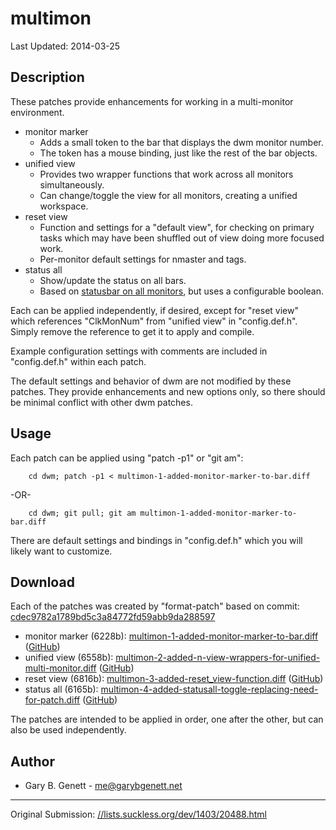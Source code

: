 multimon
========

Last Updated: 2014-03-25

Description
-----------

These patches provide enhancements for working in a multi-monitor environment.

  * monitor marker
    * Adds a small token to the bar that displays the dwm monitor number.
    * The token has a mouse binding, just like the rest of the bar objects.
  * unified view
    * Provides two wrapper functions that work across all monitors simultaneously.
    * Can change/toggle the view for all monitors, creating a unified workspace.
  * reset view
    * Function and settings for a "default view", for checking on primary tasks which may have been shuffled out of view doing more focused work.
    * Per-monitor default settings for nmaster and tags.
  * status all
    * Show/update the status on all bars.
    * Based on [statusbar on all monitors](//dwm.suckless.org/patches/statusallmons), but uses a configurable boolean.

Each can be applied independently, if desired, except for "reset view" which references "ClkMonNum" from "unified view" in "config.def.h".  Simply remove the reference to get it to apply and compile.

Example configuration settings with comments are included in "config.def.h" within each patch.

The default settings and behavior of dwm are not modified by these patches.  They provide enhancements and new options only, so there should be minimal conflict with other dwm patches.

Usage
-----

Each patch can be applied using "patch -p1" or "git am":

        cd dwm; patch -p1 < multimon-1-added-monitor-marker-to-bar.diff

-OR-

        cd dwm; git pull; git am multimon-1-added-monitor-marker-to-bar.diff

There are default settings and bindings in "config.def.h" which you will likely want to customize.

Download
--------

Each of the patches was created by "format-patch" based on commit: [cdec9782a1789bd5c3a84772fd59abb9da288597](//git.suckless.org/dwm/commit/?id=cdec9782a1789bd5c3a84772fd59abb9da288597)

  * monitor marker (6228b): [multimon-1-added-monitor-marker-to-bar.diff](multimon-1-added-monitor-marker-to-bar.diff) ([GitHub](https://github.com/garybgenett/.dwm/commit/143e7f2f3caa047469c7219cd6b0cb704466683f))
  * unified view   (6558b): [multimon-2-added-n-view-wrappers-for-unified-multi-monitor.diff](multimon-2-added-n-view-wrappers-for-unified-multi-monitor.diff) ([GitHub](https://github.com/garybgenett/.dwm/commit/2521a74714bb7c4b8787f30584f1565cc582928b))
  * reset view     (6816b): [multimon-3-added-reset_view-function.diff](multimon-3-added-reset_view-function.diff) ([GitHub](https://github.com/garybgenett/.dwm/commit/b9f79c3dd07b285e974b2dfdf2371a72467539bb))
  * status all     (6165b): [multimon-4-added-statusall-toggle-replacing-need-for-patch.diff](multimon-4-added-statusall-toggle-replacing-need-for-patch.diff) ([GitHub](https://github.com/garybgenett/.dwm/commit/d318ffdc7ab7a365e548776a1d8ed5ccbd67cd42))

The patches are intended to be applied in order, one after the other, but can also be used independently.

Author
------

 * Gary B. Genett - [me@garybgenett.net](mailto:me@garybgenett.net)

---
Original Submission: [//lists.suckless.org/dev/1403/20488.html](//lists.suckless.org/dev/1403/20488.html)
